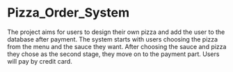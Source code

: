 # Pizza_Order_System
The project aims for users to design their own pizza and add the user to the database after payment.  The system starts with users choosing the pizza from the menu and the sauce they want. After choosing the sauce and pizza they chose as the second stage, they move on to the payment part. Users will pay by credit card.
